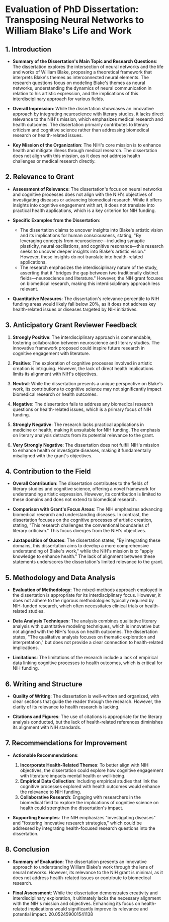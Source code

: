 # Evaluation of PhD Dissertation: Transposing Neural Networks to William Blake's Life and Work

## 1. Introduction
- **Summary of the Dissertation's Main Topic and Research Questions**: The dissertation explores the intersection of neural networks and the life and works of William Blake, proposing a theoretical framework that interprets Blake's themes as interconnected neural elements. The research questions focus on modeling Blake's themes as neural networks, understanding the dynamics of neural communication in relation to his artistic expression, and the implications of this interdisciplinary approach for various fields.
  
- **Overall Impression**: While the dissertation showcases an innovative approach by integrating neuroscience with literary studies, it lacks direct relevance to the NIH's mission, which emphasizes medical research and health outcomes. The dissertation primarily contributes to literary criticism and cognitive science rather than addressing biomedical research or health-related issues.

- **Key Mission of the Organization**: The NIH's core mission is to enhance health and mitigate illness through medical research. The dissertation does not align with this mission, as it does not address health challenges or medical research directly.

## 2. Relevance to Grant
- **Assessment of Relevance**: The dissertation's focus on neural networks and cognitive processes does not align with the NIH's objectives of investigating diseases or advancing biomedical research. While it offers insights into cognitive engagement with art, it does not translate into practical health applications, which is a key criterion for NIH funding.

- **Specific Examples from the Dissertation**:
  - The dissertation claims to uncover insights into Blake's artistic vision and its implications for human consciousness, stating, "By leveraging concepts from neuroscience—including synaptic plasticity, neural oscillations, and cognitive resonance—this research seeks to uncover deeper insights into Blake's artistic vision." However, these insights do not translate into health-related applications.
  - The research emphasizes the interdisciplinary nature of the study, asserting that it "bridges the gap between two traditionally distinct fields—neuroscience and literature." However, the NIH grant focuses on biomedical research, making this interdisciplinary approach less relevant.

- **Quantitative Measures**: The dissertation's relevance percentile to NIH funding areas would likely fall below 20%, as it does not address key health-related issues or diseases targeted by NIH initiatives.

## 3. Anticipatory Grant Reviewer Feedback
1. **Strongly Positive**: The interdisciplinary approach is commendable, fostering collaboration between neuroscience and literary studies. The innovative framework proposed could inspire future research in cognitive engagement with literature.

2. **Positive**: The exploration of cognitive processes involved in artistic creation is intriguing. However, the lack of direct health implications limits its alignment with NIH's objectives.

3. **Neutral**: While the dissertation presents a unique perspective on Blake's work, its contributions to cognitive science may not significantly impact biomedical research or health outcomes.

4. **Negative**: The dissertation fails to address any biomedical research questions or health-related issues, which is a primary focus of NIH funding. 

5. **Strongly Negative**: The research lacks practical applications in medicine or health, making it unsuitable for NIH funding. The emphasis on literary analysis detracts from its potential relevance to the grant.

6. **Very Strongly Negative**: The dissertation does not fulfill NIH's mission to enhance health or investigate diseases, making it fundamentally misaligned with the grant's objectives.

## 4. Contribution to the Field
- **Overall Contribution**: The dissertation contributes to the fields of literary studies and cognitive science, offering a novel framework for understanding artistic expression. However, its contribution is limited to these domains and does not extend to biomedical research.

- **Comparison with Grant's Focus Areas**: The NIH emphasizes advancing biomedical research and understanding diseases. In contrast, the dissertation focuses on the cognitive processes of artistic creation, stating, "This research challenges the conventional boundaries of literary criticism." This focus diverges from the NIH's objectives.

- **Juxtaposition of Quotes**: The dissertation states, "By integrating these domains, this dissertation aims to develop a more comprehensive understanding of Blake's work," while the NIH's mission is to "apply knowledge to enhance health." The lack of alignment between these statements underscores the dissertation's limited relevance to the grant.

## 5. Methodology and Data Analysis
- **Evaluation of Methodology**: The mixed-methods approach employed in the dissertation is appropriate for its interdisciplinary focus. However, it does not adhere to the rigorous methodologies typically required by NIH-funded research, which often necessitates clinical trials or health-related studies.

- **Data Analysis Techniques**: The analysis combines qualitative literary analysis with quantitative modeling techniques, which is innovative but not aligned with the NIH's focus on health outcomes. The dissertation states, "The qualitative analysis focuses on thematic exploration and interpretation," but does not provide a clear connection to health-related implications.

- **Limitations**: The limitations of the research include a lack of empirical data linking cognitive processes to health outcomes, which is critical for NIH funding.

## 6. Writing and Structure
- **Quality of Writing**: The dissertation is well-written and organized, with clear sections that guide the reader through the research. However, the clarity of its relevance to health research is lacking.

- **Citations and Figures**: The use of citations is appropriate for the literary analysis conducted, but the lack of health-related references diminishes its alignment with NIH standards.

## 7. Recommendations for Improvement
- **Actionable Recommendations**:
  1. **Incorporate Health-Related Themes**: To better align with NIH objectives, the dissertation could explore how cognitive engagement with literature impacts mental health or well-being.
  2. **Empirical Data Collection**: Including empirical studies that link the cognitive processes explored with health outcomes would enhance the relevance to NIH funding.
  3. **Collaborative Research**: Engaging with researchers in the biomedical field to explore the implications of cognitive science on health could strengthen the dissertation's impact.

- **Supporting Examples**: The NIH emphasizes "investigating diseases" and "fostering innovative research strategies," which could be addressed by integrating health-focused research questions into the dissertation.

## 8. Conclusion
- **Summary of Evaluation**: The dissertation presents an innovative approach to understanding William Blake's work through the lens of neural networks. However, its relevance to the NIH grant is minimal, as it does not address health-related issues or contribute to biomedical research.

- **Final Assessment**: While the dissertation demonstrates creativity and interdisciplinary exploration, it ultimately lacks the necessary alignment with the NIH's mission and objectives. Enhancing its focus on health-related implications would significantly improve its relevance and potential impact. 20.052459001541138